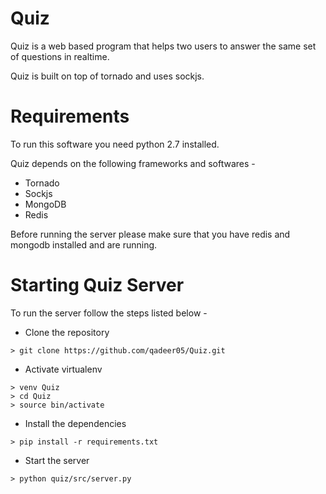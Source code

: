 Quiz
====
Quiz is a web based program that helps two users to answer the same set of questions in realtime.

Quiz is built on top of tornado and uses sockjs. 

Requirements
============
To run this software you need python 2.7 installed. 

Quiz depends on the following frameworks and softwares - 
* Tornado
* Sockjs
* MongoDB
* Redis

Before running the server please make sure that you have redis and mongodb installed and are running.

Starting Quiz Server
====================
To run the server follow the steps listed below - 
* Clone the repository 

```
> git clone https://github.com/qadeer05/Quiz.git
```

* Activate virtualenv

```
> venv Quiz
> cd Quiz
> source bin/activate
```

* Install the dependencies

```
> pip install -r requirements.txt
```

* Start the server

```
> python quiz/src/server.py
```


